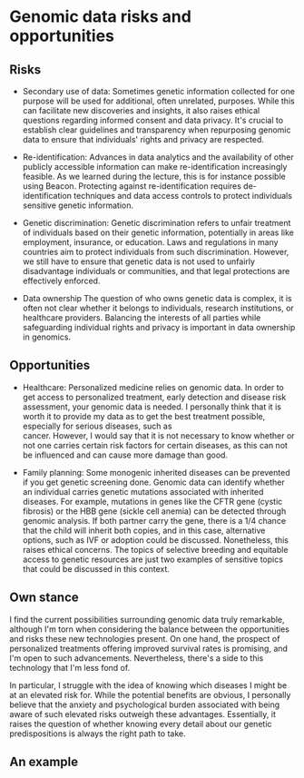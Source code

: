 # Genomic data risks and opportunities

## Risks 

+ Secondary use of data: 
Sometimes genetic information collected for one purpose will be used for additional, often unrelated, purposes. While this can facilitate new discoveries and insights, it also raises ethical questions regarding informed consent and data privacy. It's crucial to establish clear guidelines and transparency when repurposing genomic data to ensure that individuals' rights and privacy are respected.

+ Re-identification: 
Advances in data analytics and the availability of other publicly accessible information can make re-identification increasingly feasible. As we learned during the lecture, this is for instance possible using Beacon. Protecting against re-identification requires de-identification techniques and data access controls to protect individuals sensitive genetic information.

+ Genetic discrimination:
  Genetic discrimination refers to unfair treatment of individuals based on their genetic information, potentially in areas like employment, insurance, or education. Laws and regulations in many countries aim to protect individuals from such discrimination. However, we still have to ensure that genetic data is not used to unfairly disadvantage individuals or communities, and that legal protections are effectively enforced.

+ Data ownership
  The question of who owns genetic data is complex, it is often not clear whether it belongs to individuals, research institutions, or healthcare providers. Balancing the interests of all parties while safeguarding individual rights and privacy is important in data ownership in genomics.

## Opportunities 

+ Healthcare: Personalized medicine relies on genomic data. In order to get access to personalized treatment, early detection and disease risk assessment,
  your genomic data is needed. I personally think that it is worth it to provide my data as to get the best treatment possible, especially for serious diseases, such as   
  cancer. 
  However, I would say that it is not necessary to know whether or not one carries certain risk factors for certain diseases, as this can not be influenced 
  and can cause more damage than good.
  
+ Family planning: Some monogenic inherited diseases can be prevented if you get genetic screening done. Genomic data can identify whether an individual carries genetic mutations
  associated with inherited diseases. For example, mutations in genes like the CFTR gene (cystic fibrosis) or the HBB gene (sickle cell anemia) can be detected through genomic analysis.
  If both partner carry the gene, there is a 1/4 chance that the child will inherit both copies, and in this case, alternative options, such as IVF or adoption could be discussed.
  Nonetheless, this raises ethical concerns. The topics of selective breeding and equitable access to genetic resources are just two examples of sensitive topics that could be
  discussed in this context.


## Own stance

I find the current possibilities surrounding genomic data truly remarkable, although I'm torn when considering the balance between the opportunities and risks these new technologies present. On one hand, the prospect of personalized treatments offering improved survival rates is promising, and I'm open to such advancements. Nevertheless, there's a side to this technology that I'm less fond of.

In particular, I struggle with the idea of knowing which diseases I might be at an elevated risk for. While the potential benefits are obvious, I personally believe that the anxiety and psychological burden associated with being aware of such elevated risks outweigh these advantages. Essentially, it raises the question of whether knowing every detail about our genetic predispositions is always the right path to take.

## An example 
